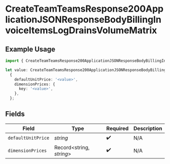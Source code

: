 # CreateTeamTeamsResponse200ApplicationJSONResponseBodyBillingInvoiceItemsLogDrainsVolumeMatrix

## Example Usage

```typescript
import { CreateTeamTeamsResponse200ApplicationJSONResponseBodyBillingInvoiceItemsLogDrainsVolumeMatrix } from '@vercel/client/models/operations';

let value: CreateTeamTeamsResponse200ApplicationJSONResponseBodyBillingInvoiceItemsLogDrainsVolumeMatrix =
  {
    defaultUnitPrice: '<value>',
    dimensionPrices: {
      key: '<value>',
    },
  };
```

## Fields

| Field              | Type                     | Required           | Description |
| ------------------ | ------------------------ | ------------------ | ----------- |
| `defaultUnitPrice` | _string_                 | :heavy_check_mark: | N/A         |
| `dimensionPrices`  | Record<string, _string_> | :heavy_check_mark: | N/A         |
